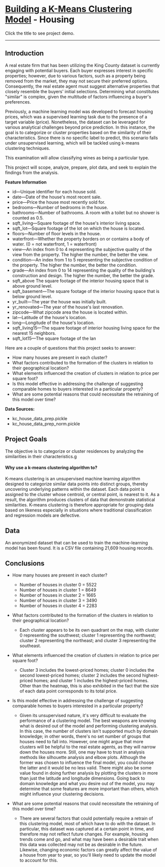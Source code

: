 # [Building a K-Means Clustering Model](https://nbviewer.org/github/tyrantdavis/Clustering-Housing/blob/main/Clustering-Kmeans.ipynb) - Housing

Click the title to see project demo.

---

## Introduction
A real estate firm that has been utilizing the King County dataset is currently engaging with potential buyers. Each buyer expresses interest in specific properties; however, due to various factors, such as a property being removed from the market, they may not secure their preferred options. Consequently, the real estate agent must suggest alternative properties that closely resemble the buyers' initial selections. Determining what constitutes "similar" is complex, given the multitude of factors influencing a buyer's preferences.

Previously, a machine learning model was developed to forecast housing prices, which was a supervised learning task due to the presence of a target variable (price). Nonetheless, the dataset can be leveraged for various analytical challenges beyond price prediction. In this instance, the goal is to categorize or cluster properties based on the similarity of their characteristics. Since there is no specific label to predict, this scenario falls under unsupervised learning, which will be tackled using k-means clustering techniques.

This examination will allow classifying wines as being a particular type.

This project will scope, analyze, prepare, plot data, and seek to explain the findings from the analysis.

**Feature Information**

- id—Unique identifier for each house sold.
- date—Date of the house's most recent sale.
- price—Price the house most recently sold for.
- bedrooms—Number of bedrooms in the house.
- bathrooms—Number of bathrooms. A room with a toilet but no shower is counted as 0.5.
- sqft_living—Square footage of the house's interior living space.
- sqft_lot—Square footage of the lot on which the house is located.
- floors—Number of floor levels in the house.
- waterfront—Whether the property borders on or contains a body of water. (0 = not waterfront, 1 = waterfront)
- view—An index from 0 to 4 representing the subjective quality of the view from the property. The higher the number, the better the view.
- condition—An index from 1 to 5 representing the subjective condition of the property. The higher the number, the better the condition.
- grade—An index from 0 to 14 representing the quality of the building's construction and design. The higher the number, the better the grade.
- sqft_above The square footage of the interior housing space that is above ground level.
- sqft_basement—The square footage of the interior housing space that is below ground level.
- yr_built—The year the house was initially built.
- yr_renovated—The year of the house's last renovation.
- zipcode—What zipcode area the house is located within.
- lat—Latitude of the house's location.
- long—Longitude of the house's location.
- sqft_living15—The square footage of interior housing living space for the nearest 15 neighbors.
- sqft_lot15—The square footage of the lan
  
Here are a couple of questions that this project seeks to answer:

- How many houses are present in each cluster?
- What factors contributed to the formation of the clusters in relation to their geographical location?
- What elements influenced the creation of clusters in relation to price per square foot?
- Is this model effective in addressing the challenge of suggesting comparable homes to buyers interested in a particular property?
- What are some potential reasons that could necessitate the retraining of this model over time?


**Data Sources:**
- kc_house_data_prep.pickle
- kc_house_data_prep_norm.pickle



## Project Goals
The objective is to categorize or cluster residences by analyzing the similarities in their characteristics.g

#### Why use a k-means clustering algorithm to?
K-means clustering is an unsupervised machine learning algorithm designed to categorize similar data points into distinct groups, thereby uncovering underlying patterns within the dataset. Each data point is assigned to the cluster whose centroid, or central point, is nearest to it. As a result, the algorithm produces clusters of data that demonstrate statistical similarities. K-means clustering is therefore appropriate for grouping data based on likeness especially in situations where traditional classification and regression models are defective.


## Data
An anonymized dataset that can be used to train the machine-learning model has been found. It is a CSV file containing 21,609 housing records. 


## Conclusions

- How many houses are present in each cluster?
    - Number of houses in cluster 0 = 5522
    - Number of houses in cluster 1 = 8649
    - Number of houses in cluster 2 = 1665
    - Number of houses in cluster 3 = 3490
    - Number of houses in cluster 4 = 2283
      
- What factors contributed to the formation of the clusters in relation to their geographical location?
    - Each cluster appears to be its own quadrant on the map, with cluster 0 representing the southwest; cluster 1 representing the northwest; cluster 2 representing the northeast; and cluster 3 representing the southeast.
      
- What elements influenced the creation of clusters in relation to price per square foot?
    - Cluster 3 includes the lowest-priced homes; cluster 0 includes the second lowest-priced homes; cluster 2 includes the second highest-priced homes; and cluster 1 includes the highest-priced homes. Other than the heatmap, this is also exhibited in the fact that the size of each data point corresponds to its total price.


- Is this model effective in addressing the challenge of suggesting comparable homes to buyers interested in a particular property?
    - Given its unsupervised nature, it's very difficult to evaluate the performance of a clustering model. The best weapons are knowing what is desired out of the model and performing clustering analysis. In this case, the number of clusters isn't supported much by domain knowledge; in other words, there's no set number of groups that houses need to fall into. However, one might argue that more clusters will be helpful to the real estate agents, as they will narrow down the houses more. Still, one may have to trust in analysis methods like silhouette analysis and elbow plots. Although the former was chosen to influence the final model, you could choose the latter and it would be no less valid. There might also be some value found in doing further analysis by plotting the clusters in more than just the latitude and longitude dimensions. Going back to domain knowledge and what you desire out of the model, you may determine that some features are more important than others, which might influence your clustering decisions.

  
- What are some potential reasons that could necessitate the retraining of this model over time?
    - There are several factors that could potentially require a retrain of this clustering model, most of which have to do with the dataset. In particular, this dataset was captured at a certain point in time, and therefore may not reflect future changes. For example, housing trends come and go, and what may have been a desirable trait when this data was collected may not be as desirable in the future. Likewise, changing economic factors can greatly affect the value of a house from year to year, so you'll likely need to update the model to account for this.

